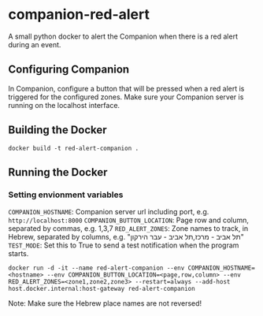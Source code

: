 # companion-red-alert
A small python docker to alert the Companion when there is a red alert during an event.

## Configuring Companion
In Companion, configure a button that will be pressed when a red alert is triggered for the configured zones. Make sure your Companion server is running on the localhost interface.

## Building the Docker
`docker build -t red-alert-companion .`

## Running the Docker

### Setting envionment variables
`COMPANION_HOSTNAME`: Companion server url including port, e.g. `http://localhost:8000`
`COMPANION_BUTTON_LOCATION`: Page row and column, separated by commas, e.g. 1,3,7
`RED_ALERT_ZONES`: Zone names to track, in Hebrew, separated by columns, e.g. "תל אביב - מרכז,תל אביב - עבר הירקון"
`TEST_MODE`: Set this to True to send a test notification when the program starts.


`docker run -d -it --name red-alert-companion --env COMPANION_HOSTNAME=<hostname> --env COMPANION_BUTTON_LOCATION=<page,row,column> --env RED_ALERT_ZONES=<zone1,zone2,zone3> --restart=always --add-host host.docker.internal:host-gateway red-alert-companion`

Note: Make sure the Hebrew place names are not reversed!